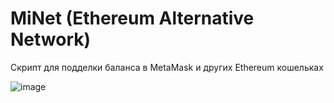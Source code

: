 # MiNet (Ethereum Alternative Network)

Скрипт для подделки баланса в MetaMask и других Ethereum кошельках 

![image](https://github.com/AlexXanderGrib/minet-eth/assets/29816814/5f0e0275-3580-4149-9503-4c54724d656a)
